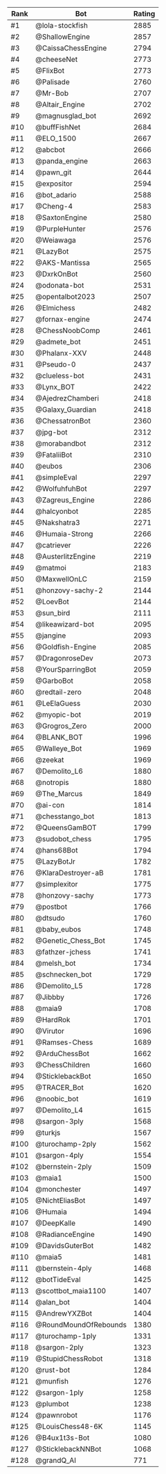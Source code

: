 Rank|Bot|Rating
---|---|---
#1|@lola-stockfish|2885
#2|@ShallowEngine|2857
#3|@CaissaChessEngine|2794
#4|@cheeseNet|2773
#5|@FlixBot|2773
#6|@Palisade|2760
#7|@Mr-Bob|2707
#8|@Altair_Engine|2702
#9|@magnusglad_bot|2692
#10|@buffFishNet|2684
#11|@ELO_1500|2667
#12|@abcbot|2666
#13|@panda_engine|2663
#14|@pawn_git|2644
#15|@expositor|2594
#16|@bot_adario|2588
#17|@Cheng-4|2583
#18|@SaxtonEngine|2580
#19|@PurpleHunter|2576
#20|@Weiawaga|2576
#21|@LazyBot|2575
#22|@AKS-Mantissa|2565
#23|@DxrkOnBot|2560
#24|@odonata-bot|2531
#25|@opentalbot2023|2507
#26|@Elmichess|2482
#27|@fornax-engine|2474
#28|@ChessNoobComp|2461
#29|@admete_bot|2451
#30|@Phalanx-XXV|2448
#31|@Pseudo-0|2437
#32|@clueless-bot|2431
#33|@Lynx_BOT|2422
#34|@AjedrezChamberi|2418
#35|@Galaxy_Guardian|2418
#36|@ChessatronBot|2360
#37|@jpg-bot|2312
#38|@morabandbot|2312
#39|@FataliiBot|2310
#40|@eubos|2306
#41|@simpleEval|2297
#42|@WolfuhfuhBot|2297
#43|@Zagreus_Engine|2286
#44|@halcyonbot|2285
#45|@Nakshatra3|2271
#46|@Humaia-Strong|2266
#47|@catriever|2226
#48|@AusterlitzEngine|2219
#49|@matmoi|2183
#50|@MaxwellOnLC|2159
#51|@honzovy-sachy-2|2144
#52|@LoevBot|2144
#53|@sun_bird|2111
#54|@likeawizard-bot|2095
#55|@jangine|2093
#56|@Goldfish-Engine|2085
#57|@DragonroseDev|2073
#58|@YourSparringBot|2059
#59|@GarboBot|2058
#60|@redtail-zero|2048
#61|@LeElaGuess|2030
#62|@myopic-bot|2019
#63|@Grogros_Zero|2000
#64|@BLANK_BOT|1996
#65|@Walleye_Bot|1969
#66|@zeekat|1969
#67|@Demolito_L6|1880
#68|@notropis|1880
#69|@The_Marcus|1849
#70|@ai-con|1814
#71|@chesstango_bot|1813
#72|@QueensGamBOT|1799
#73|@sudobot_chess|1795
#74|@hans68Bot|1794
#75|@LazyBotJr|1782
#76|@KlaraDestroyer-aB|1781
#77|@simplexitor|1775
#78|@honzovy-sachy|1773
#79|@postbot|1766
#80|@dtsudo|1760
#81|@baby_eubos|1748
#82|@Genetic_Chess_Bot|1745
#83|@fathzer-jchess|1741
#84|@melsh_bot|1734
#85|@schnecken_bot|1729
#86|@Demolito_L5|1728
#87|@Jibbby|1726
#88|@maia9|1708
#89|@HardRok|1701
#90|@Virutor|1696
#91|@Ramses-Chess|1689
#92|@ArduChessBot|1662
#93|@ChessChildren|1660
#94|@SticklebackBot|1650
#95|@TRACER_Bot|1620
#96|@noobic_bot|1619
#97|@Demolito_L4|1615
#98|@sargon-3ply|1568
#99|@turkjs|1567
#100|@turochamp-2ply|1562
#101|@sargon-4ply|1554
#102|@bernstein-2ply|1509
#103|@maia1|1500
#104|@monchester|1497
#105|@NichtEliasBot|1497
#106|@Humaia|1494
#107|@DeepKalle|1490
#108|@RadianceEngine|1490
#109|@DavidsGuterBot|1482
#110|@maia5|1481
#111|@bernstein-4ply|1468
#112|@botTideEval|1425
#113|@scottbot_maia1100|1407
#114|@alan_bot|1404
#115|@AndrewYXZBot|1404
#116|@RoundMoundOfRebounds|1380
#117|@turochamp-1ply|1331
#118|@sargon-2ply|1323
#119|@StupidChessRobot|1318
#120|@rust-bot|1284
#121|@munfish|1276
#122|@sargon-1ply|1258
#123|@plumbot|1238
#124|@pawnrobot|1176
#125|@LouisChess48-6K|1145
#126|@B4ux1t3s-Bot|1080
#127|@SticklebackNNBot|1068
#128|@grandQ_AI|771
